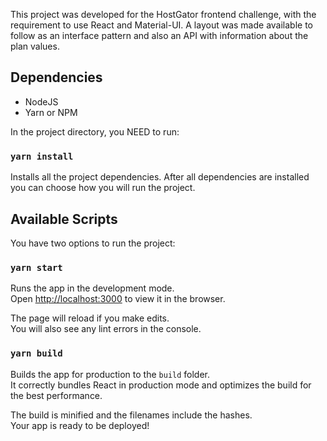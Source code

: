 This project was developed for the HostGator frontend challenge, with the requirement to use React and Material-UI.
A layout was made available to follow as an interface pattern and also an API with information about the plan values.

## Dependencies

- NodeJS
- Yarn or NPM

In the project directory, you NEED to run:

### `yarn install`

Installs all the project dependencies.
After all dependencies are installed you can choose how you will run the project.

## Available Scripts

You have two options to run the project:

### `yarn start`

Runs the app in the development mode.<br />
Open [http://localhost:3000](http://localhost:3000) to view it in the browser.

The page will reload if you make edits.<br />
You will also see any lint errors in the console.

### `yarn build`

Builds the app for production to the `build` folder.<br />
It correctly bundles React in production mode and optimizes the build for the best performance.

The build is minified and the filenames include the hashes.<br />
Your app is ready to be deployed!
